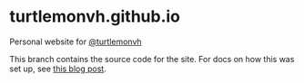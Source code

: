 # turtlemonvh.github.io

Personal website for [@turtlemonvh](https://twitter.com/turtlemonvh)

This branch contains the source code for the site.  For docs on how this was set up, see [this blog post](http://turtlemonvh.github.io/using-pelican-and-github-user-pages-to-setup-a-blog.html).

